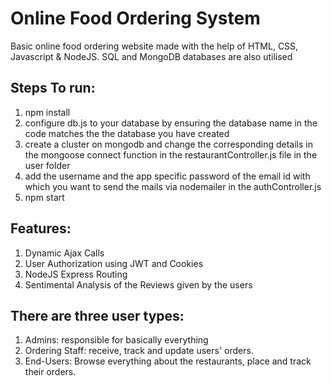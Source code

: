 # **Online Food Ordering System**

Basic online food ordering website made with the help of HTML, CSS, Javascript & NodeJS. SQL and MongoDB databases are also utilised

## **Steps To run:**

1.  npm install
2.  configure db.js to your database by ensuring the database name in the code matches the the database you have created
3.  create a cluster on mongodb and change the corresponding details in the mongoose connect function in the restaurantController.js file in the user folder
4.  add the username and the app specific password of the email id with which you want to send the mails via nodemailer in the authController.js 
5.  npm start


## **Features:**

1.  Dynamic Ajax Calls
2.  User Authorization using JWT and Cookies
3.  NodeJS Express Routing
4.  Sentimental Analysis of the Reviews given by the users

## **There are three user types:**

1.  Admins: responsible for basically everything
2.  Ordering Staff: receive, track and update users' orders.
3.  End-Users: Browse everything about the restaurants, place and track their orders.

  

